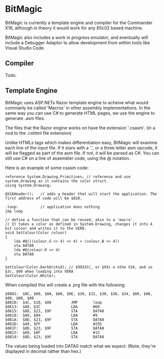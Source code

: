 # BitMagic

BitMagic is currently a template engine and compiler for the Commander X16, although in theory it would work for any 65c02 based machine.

BitMagic also includes a work in progress emulator, and eventually will include a Debugger Adaptor to allow development from within tools like Visual Studio Code.

## Compiler

Todo.

## Template Engine

BitMagic uses ASP.NETs Razor template engine to acheive what would commanly be called 'Macros' in other assembly implementations. In the same way you can use C# to generate HTML pages, we use the engine to generate .asm files.

The files that the Razor engine works on have the extension '.csasm'. (in a nod to the .cshtml file extension)

Unlike HTMLs tags which makes differentiation easy, BitMagic will examine each line of the input file. If it stars with a '.', or a three letter asm opcode, it will be flagged as part of the asm file. If not, it will be parsed as C#. You can still use C# on a line of assembler code, using the @ notation.

Here is an example of some csasm code:

    reference System.Drawing.Primitives; // reference and use system.drawing as it contains the color struct.
    using System.Drawing;

    @X16Header();   // adds a header that will start the application. The first address of code will be $810.

    .loop:          // application does nothing
    jmp loop

    // define a function that can be reused, akin to a 'macro'. 
    // It takes a color as defined in System.Drawing, changes it into 4 bit colour and writes it to the VERA.
    void SetColour(Color colour)
    {
        lda #@(((colour.G >> 4) << 4) + (colour.B >> 4))
        sta DATA0
        lda #@(colour.R >> 4)
        sta DATA0
    }

    SetColour(Color.DarkOrchid); // $9932CC, or $93c o nthe X16, and so $3c, $09 when loading into VERA
    SetColour(Color.White);

When compiled this will create a .prg file with the following:

    $0801:  $0C, $08, $0A, $00, $9E, $20, $32, $30, $36, $34, $00, $00, $00, $00, $00
    $0810:  $4C, $10, $08         JMP       loop
    $0813:  $A9, $3C              LDA       #60
    $0815:  $8D, $23, $9F         STA       DATA0
    $0818:  $A9, $09              LDA       #9
    $081A:  $8D, $23, $9F         STA       DATA0
    $081D:  $A9, $FF              LDA       #255
    $081F:  $8D, $23, $9F         STA       DATA0
    $0822:  $A9, $0F              LDA       #15
    $0824:  $8D, $23, $9F         STA       DATA0

The values being loaded into DATA0 match what we expect. (Note, they're displayed in decimal rather than hex.)
